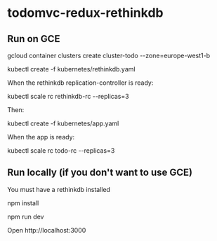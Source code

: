 # todomvc-redux-rethinkdb

## Run on GCE

gcloud container clusters create cluster-todo --zone=europe-west1-b

kubectl create -f kubernetes/rethinkdb.yaml

When the rethinkdb replication-controller is ready:

kubectl scale rc rethinkdb-rc --replicas=3

Then:

kubectl create -f kubernetes/app.yaml

When the app is ready:

kubectl scale rc todo-rc --replicas=3

## Run locally (if you don't want to use GCE)

You must have a rethinkdb installed

npm install

npm run dev

Open http://localhost:3000




